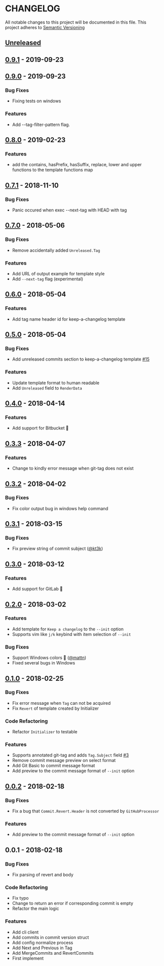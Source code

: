 # CHANGELOG
All notable changes to this project will be documented in this file.
This project adheres to [Semantic Versioning](http://semver.org/spec/v2.0.0.html)

<a name="unreleased"></a>
## [Unreleased]


<a name="0.9.1"></a>
## [0.9.1] - 2019-09-23

<a name="0.9.0"></a>
## [0.9.0] - 2019-09-23
### Bug Fixes
- Fixing tests on windows

### Features
- Add --tag-filter-pattern flag.


<a name="0.8.0"></a>
## [0.8.0] - 2019-02-23
### Features
- add the contains, hasPrefix, hasSuffix, replace, lower and upper functions to the template functions map


<a name="0.7.1"></a>
## [0.7.1] - 2018-11-10
### Bug Fixes
- Panic occured when exec --next-tag with HEAD with tag


<a name="0.7.0"></a>
## [0.7.0] - 2018-05-06
### Bug Fixes
- Remove accidentally added `Unreleased.Tag`

### Features
- Add URL of output example for template style
- Add `--next-tag` flag (experimental)


<a name="0.6.0"></a>
## [0.6.0] - 2018-05-04
### Features
- Add tag name header id for keep-a-changelog template


<a name="0.5.0"></a>
## [0.5.0] - 2018-05-04
### Bug Fixes
- Add unreleased commits section to keep-a-changelog template [#15](https://github.com/terraform-docs/git-chglog/issues/15)

### Features
- Update template format to human readable
- Add `Unreleased` field to `RenderData`


<a name="0.4.0"></a>
## [0.4.0] - 2018-04-14
### Features
- Add support for Bitbucket :tada:


<a name="0.3.3"></a>
## [0.3.3] - 2018-04-07
### Features
- Change to kindly error message when git-tag does not exist


<a name="0.3.2"></a>
## [0.3.2] - 2018-04-02
### Bug Fixes
- Fix color output bug in windows help command


<a name="0.3.1"></a>
## [0.3.1] - 2018-03-15
### Bug Fixes
- Fix preview string of commit subject ([@kt3k](https://github.com/kt3k))


<a name="0.3.0"></a>
## [0.3.0] - 2018-03-12
### Features
- Add support for GitLab :tada:


<a name="0.2.0"></a>
## [0.2.0] - 2018-03-02
### Features
- Add template for `Keep a changelog` to the `--init` option
- Supports vim like `j/k` keybind with item selection of `--init`

### Bug Fixes
- Support Windows colors :tada: ([@mattn](https://github.com/mattn))
- Fixed several bugs in Windows


<a name="0.1.0"></a>
## [0.1.0] - 2018-02-25
### Bug Fixes
- Fix error message when `Tag` can not be acquired
- Fix `Revert` of template created by Initializer

### Code Refactoring
- Refactor `Initializer` to testable

### Features
- Supports annotated git-tag and adds `Tag.Subject` field [#3](https://github.com/terraform-docs/git-chglog/issues/3)
- Remove commit message preview on select format
- Add Git Basic to commit message format
- Add preview to the commit message format of `--init` option


<a name="0.0.2"></a>
## [0.0.2] - 2018-02-18
### Bug Fixes
- Fix a bug that `Commit.Revert.Header` is not converted by `GitHubProcessor`

### Features
- Add preview to the commit message format of `--init` option


<a name="0.0.1"></a>
## 0.0.1 - 2018-02-18
### Bug Fixes
- Fix parsing of revert and body

### Code Refactoring
- Fix typo
- Change to return an error if corresponding commit is empty
- Refactor the main logic

### Features
- Add cli client
- Add commits in commit version struct
- Add config normalize process
- Add Next and Previous in Tag
- Add MergeCommits and RevertCommits
- First implement


[Unreleased]: https://github.com/terraform-docs/git-chglog/compare/0.8.0...HEAD
[0.9.1]: https://github.com/terraform-docs/git-chglog/compare/0.9.0...0.9.1
[0.9.0]: https://github.com/terraform-docs/git-chglog/compare/0.8.0...0.9.0
[0.8.0]: https://github.com/terraform-docs/git-chglog/compare/0.7.1...0.8.0
[0.7.1]: https://github.com/terraform-docs/git-chglog/compare/0.7.0...0.7.1
[0.7.0]: https://github.com/terraform-docs/git-chglog/compare/0.6.0...0.7.0
[0.6.0]: https://github.com/terraform-docs/git-chglog/compare/0.5.0...0.6.0
[0.5.0]: https://github.com/terraform-docs/git-chglog/compare/0.4.0...0.5.0
[0.4.0]: https://github.com/terraform-docs/git-chglog/compare/0.3.3...0.4.0
[0.3.3]: https://github.com/terraform-docs/git-chglog/compare/0.3.2...0.3.3
[0.3.2]: https://github.com/terraform-docs/git-chglog/compare/0.3.1...0.3.2
[0.3.1]: https://github.com/terraform-docs/git-chglog/compare/0.3.0...0.3.1
[0.3.0]: https://github.com/terraform-docs/git-chglog/compare/0.2.0...0.3.0
[0.2.0]: https://github.com/terraform-docs/git-chglog/compare/0.1.0...0.2.0
[0.1.0]: https://github.com/terraform-docs/git-chglog/compare/0.0.2...0.1.0
[0.0.2]: https://github.com/terraform-docs/git-chglog/compare/0.0.1...0.0.2
